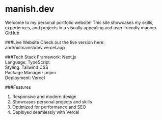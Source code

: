 # manish.dev
Welcome to my personal portfolio website! This site showcases my skills, experiences, and projects in a visually appealing and user-friendly manner.
GitHub

###Live Website
Check out the live version here: androidmanishdev.vercel.app

###Tech Stack
Framework: Next.js<br>
Language: TypeScript<br>
Styling: Tailwind CSS<br>
Package Manager: pnpm<br>
Deployment: Vercel<br>


###Features
1. Responsive and modern design
2. Showcases personal projects and skills
3. Optimized for performance and SEO
4. Deployed seamlessly with Vercel
